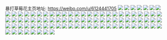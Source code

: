 暴打草莓花主页地址: https://weibo.com/u/6124441705 
![](https://wx4.sinaimg.cn/mw2000/006Gtx3Ply1h9i4nlbv3cj335s35snph.jpg) 
![](https://wx4.sinaimg.cn/mw2000/006Gtx3Ply1h9duav6ijtj30rf07ltal.jpg) 
![](https://wx4.sinaimg.cn/mw2000/006Gtx3Ply1h9duavfbtlj30u006rmyg.jpg) 
![](https://wx4.sinaimg.cn/mw2000/006Gtx3Ply1h9duaw184tj30u00qtwk8.jpg) 
![](https://wx4.sinaimg.cn/mw2000/006Gtx3Ply1h9duawacsdj30s307n407.jpg) 
![](https://wx4.sinaimg.cn/mw2000/006Gtx3Ply1h8m5xd5ryuj30sg11xaq0.jpg) 
![](https://wx4.sinaimg.cn/mw2000/006Gtx3Ply1h8m5xdw9o3j30sg16nwzu.jpg) 
![](https://wx4.sinaimg.cn/mw2000/006Gtx3Ply1h8m5xf3fmuj31ja1jae81.jpg) 
![](https://wx4.sinaimg.cn/mw2000/006Gtx3Ply1h8m5xfvvdoj31l01l0hdt.jpg) 
![](https://wx4.sinaimg.cn/mw2000/006Gtx3Ply1h8m5xh9qrpj328i1ho4qq.jpg) 
![](https://wx4.sinaimg.cn/mw2000/006Gtx3Ply1h8m5xiut2xj31kb1kbnpd.jpg) 
![](https://wx4.sinaimg.cn/mw2000/006Gtx3Ply1h8m5xk07gmj313r13wkdp.jpg) 
![](https://wx4.sinaimg.cn/mw2000/006Gtx3Ply1h8m5xl31mdj31ow1knkjl.jpg) 
![](https://wx4.sinaimg.cn/mw2000/006Gtx3Ply1h8m5xmnardj323y22fhdu.jpg) 
![](https://wx4.sinaimg.cn/mw2000/006Gtx3Ply1h8gihljw5nj30sg2dye23.jpg) 
![](https://wx4.sinaimg.cn/mw2000/006Gtx3Ply1h71omm2fpjj32bc1jk4qp.jpg) 
![](https://wx4.sinaimg.cn/mw2000/006Gtx3Ply1h71ommjiqwj30sg11xte1.jpg) 
![](https://wx4.sinaimg.cn/mw2000/006Gtx3Ply1h71omn52swj30sg11xtm7.jpg) 
![](https://wx4.sinaimg.cn/mw2000/006Gtx3Ply1h71omohaplj32dc35sx6p.jpg) 
![](https://wx4.sinaimg.cn/mw2000/006Gtx3Ply1h71omps7igj32bc2bcjxs.jpg) 
![](https://wx4.sinaimg.cn/mw2000/006Gtx3Ply1h71omqw07nj32eo2eoq8m.jpg) 
![](https://wx4.sinaimg.cn/mw2000/006Gtx3Ply1h5a04kdipzj30sg16oe1c.jpg) 
![](https://wx4.sinaimg.cn/mw2000/006Gtx3Ply1h5a04jtbotj30sg16mh8z.jpg) 
![](https://wx4.sinaimg.cn/mw2000/006Gtx3Ply1h5a04mz4iej33rw2naqvc.jpg) 
![](https://wx4.sinaimg.cn/mw2000/006Gtx3Ply1h5a04ooye9j32dc35s4qq.jpg) 
![](https://wx4.sinaimg.cn/mw2000/006Gtx3Ply1h58fovgccwj30qo0mg0vm.jpg) 
![](https://wx4.sinaimg.cn/mw2000/006Gtx3Ply1h4uxoh3ot2j30pw0m0770.jpg) 
![](https://wx4.sinaimg.cn/mw2000/006Gtx3Ply1h4uxohkcyrj30qg22ogv8.jpg) 
![](https://wx4.sinaimg.cn/mw2000/006Gtx3Ply1h4tfjlrb4aj32eo2eoe82.jpg) 
![](https://wx4.sinaimg.cn/mw2000/006Gtx3Ply1h4tfjmm86gj31eo1eo1kx.jpg) 
![](https://wx4.sinaimg.cn/mw2000/006Gtx3Ply1h4tfjnwjhqj32eo20e1ky.jpg) 
![](https://wx4.sinaimg.cn/mw2000/006Gtx3Ply1h4463vrinmj30nt0q1jzi.jpg) 
![](https://wx4.sinaimg.cn/mw2000/006Gtx3Ply1h4463w6sghj30qk0mc426.jpg) 
![](https://wx4.sinaimg.cn/mw2000/006Gtx3Ply1h3z7iggi1zj309q09at93.jpg) 
![](https://wx4.sinaimg.cn/mw2000/006Gtx3Ply1h3x725zjk4j32bc2bce82.jpg) 
![](https://wx4.sinaimg.cn/mw2000/006Gtx3Ply1h3kmmd1mydj32bc2bchdt.jpg) 
![](https://wx4.sinaimg.cn/mw2000/006Gtx3Ply1h3kmmeu8ycj32bc2bckjl.jpg) 
![](https://wx4.sinaimg.cn/mw2000/006Gtx3Ply1h3kmmf5f6fj30qo0mawgf.jpg) 
![](https://wx4.sinaimg.cn/mw2000/006Gtx3Ply1h3hvxb25mnj32bc2bckjm.jpg) 
![](https://wx4.sinaimg.cn/mw2000/006Gtx3Ply1h3hvxdna7lj32bk2bcx6q.jpg) 
![](https://wx4.sinaimg.cn/mw2000/006Gtx3Ply1h3hvxfzeqxj32bc2bc4qr.jpg) 
![](https://wx4.sinaimg.cn/mw2000/006Gtx3Ply1h2kdlnusncj32bc2bckjm.jpg) 
![](https://wx4.sinaimg.cn/mw2000/006Gtx3Ply1h2kdmigticj31s21wiu0x.jpg) 
![](https://wx4.sinaimg.cn/mw2000/006Gtx3Ply1h2kdmixadxj30qu0kct9w.jpg) 
![](https://wx4.sinaimg.cn/mw2000/006Gtx3Ply1h1xuvzygz4j30sg1l4wx4.jpg) 
![](https://wx4.sinaimg.cn/mw2000/006Gtx3Ply1h1xuvyvuuej30sg1kwe43.jpg) 
![](https://wx4.sinaimg.cn/mw2000/006Gtx3Ply1h1xuvzef45j30sg1kxkhn.jpg) 
![](https://wx4.sinaimg.cn/mw2000/006Gtx3Ply1h1u09fnumbj32eo1lsb29.jpg) 
![](https://wx4.sinaimg.cn/mw2000/006Gtx3Ply1h1qtcksdaej31f22bckjl.jpg) 
![](https://wx4.sinaimg.cn/mw2000/006Gtx3Ply1h1he739c3vj315o3h0x6p.jpg) 
![](https://wx4.sinaimg.cn/mw2000/006Gtx3Ply1h1aeea3w34j32bc2bc4qq.jpg) 
![](https://wx4.sinaimg.cn/mw2000/006Gtx3Ply1h1aeeb243yj32bc2bcx6p.jpg) 
![](https://wx4.sinaimg.cn/mw2000/006Gtx3Ply1h1aeec7tsjj33342bcu0y.jpg) 
![](https://wx4.sinaimg.cn/mw2000/006Gtx3Ply1h1aeecx1buj32bc2bchdt.jpg) 
![](https://wx4.sinaimg.cn/mw2000/006Gtx3Ply1h1aeeds15fj32bc2bc1ky.jpg) 
![](https://wx4.sinaimg.cn/mw2000/006Gtx3Ply1h1aeeep3wrj32bc2bc1ky.jpg) 
![](https://wx4.sinaimg.cn/mw2000/006Gtx3Ply1h0m9wgr0zaj3255255u0x.jpg) 
![](https://wx4.sinaimg.cn/mw2000/006Gtx3Ply1h062ua8cecj30na0nated.jpg) 
![](https://wx4.sinaimg.cn/mw2000/006Gtx3Ply1h062uaj8lyj30sz0szai7.jpg) 
![](https://wx4.sinaimg.cn/mw2000/006Gtx3Ply1h062uar0y8j30jd0jdq6q.jpg) 
![](https://wx4.sinaimg.cn/mw2000/006Gtx3Ply1gzt8b2n7vzj30u00uj793.jpg) 
![](https://wx4.sinaimg.cn/mw2000/006Gtx3Ply1gzm8fsjr6zj30az0azaao.jpg) 
![](https://wx4.sinaimg.cn/mw2000/006Gtx3Ply1gzama9zjlaj32bc2bce82.jpg) 
![](https://wx4.sinaimg.cn/mw2000/006Gtx3Ply1gzamab008kj32bc2bc7wi.jpg) 
![](https://wx4.sinaimg.cn/mw2000/006Gtx3Ply1gzamac7fujj32bc2bce82.jpg) 
![](https://wx4.sinaimg.cn/mw2000/006Gtx3Ply1gz0abjuhqdj32bc2bchdu.jpg) 
![](https://wx4.sinaimg.cn/mw2000/006Gtx3Ply1gxovef7dbfj30u00nz76m.jpg) 
![](https://wx4.sinaimg.cn/mw2000/006Gtx3Ply1gxovcdu9gaj30tp0tpqa6.jpg) 
![](https://wx4.sinaimg.cn/mw2000/006Gtx3Ply1gwrd2v2amuj30hs0hswes.jpg) 
![](https://wx4.sinaimg.cn/mw2000/006Gtx3Ply1gwpyquk4x9j30u01u0426.jpg) 
![](https://wx4.sinaimg.cn/mw2000/006Gtx3Ply1gwo8fk075yj303o044q2s.jpg) 
![](https://wx4.sinaimg.cn/mw2000/006Gtx3Ply1gvxq0uehvsj32bc2bcqv6.jpg) 
![](https://wx4.sinaimg.cn/mw2000/006Gtx3Ply1gvxq0x97l8j32bc2bcx6q.jpg) 
![](https://wx4.sinaimg.cn/mw2000/006Gtx3Ply1gvxq0z7fl0j33342bcqv6.jpg) 
![](https://wx4.sinaimg.cn/mw2000/006Gtx3Ply1gvxq0zppx3j30u0140tar.jpg) 
![](https://wx4.sinaimg.cn/mw2000/006Gtx3Ply1gvxq12w0m5j33342bcx6q.jpg) 
![](https://wx4.sinaimg.cn/mw2000/006Gtx3Ply1gvxq154ftij32bc334npf.jpg) 
![](https://wx4.sinaimg.cn/mw2000/006Gtx3Ply1gvxq17or4dj33342bc1kz.jpg) 
![](https://wx4.sinaimg.cn/mw2000/006Gtx3Ply1gvxq19wt1nj33342bcqv6.jpg) 
![](https://wx4.sinaimg.cn/mw2000/006Gtx3Ply1gvxq1bt1ufj32bc2bchdu.jpg) 
![](https://wx4.sinaimg.cn/mw2000/006Gtx3Ply1gvxq1ei8jjj32bc2bc1kz.jpg) 
![](https://wx4.sinaimg.cn/mw2000/006Gtx3Ply1gvxq1gim3zj32bc2bcb2b.jpg) 
![](https://wx4.sinaimg.cn/mw2000/006Gtx3Ply1gvxq1jlqh5j33342bc7wj.jpg) 
![](https://wx4.sinaimg.cn/mw2000/006Gtx3Ply1gvxq1ks09cj32bc2bc4qr.jpg) 
![](https://wx4.sinaimg.cn/mw2000/006Gtx3Ply1gvxq1m6wwpj32bc2bcx6q.jpg) 
![](https://wx4.sinaimg.cn/mw2000/006Gtx3Ply1gvxq1nyjzhj33342bc1l0.jpg) 
![](https://wx4.sinaimg.cn/mw2000/006Gtx3Ply1gvxq1ozbw8j31kw1kwqv2.jpg) 
![](https://wx4.sinaimg.cn/mw2000/006Gtx3Ply1gvxq1rcqd3j32bc2bc4qq.jpg) 
![](https://wx4.sinaimg.cn/mw2000/006Gtx3Ply1gvxq1rq1byj30u00u0gwd.jpg) 
![](https://wx4.sinaimg.cn/mw2000/006Gtx3Ply1gv6km1uwk6j60hs0hswes02.jpg) 

